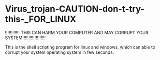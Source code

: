 # Virus_trojan-CAUTION-don-t-try-this-_FOR_LINUX

!!!!!!!!!!!! THIS CAN HARM YOUR COMPUTER AND MAY CORRUPT YOUR SYSTEM!!!!!!!!!!!!!!!!!!!

This is the shell scripting program for linux and windows, which can able to corrupt your system operating system in few seconds.
